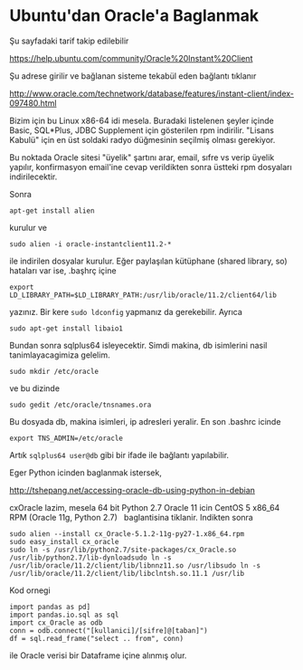 # Ubuntu'dan Oracle'a Baglanmak

Şu sayfadaki tarif takip edilebilir

https://help.ubuntu.com/community/Oracle%20Instant%20Client

Şu adrese girilir ve bağlanan sisteme tekabül eden bağlantı tıklanır

http://www.oracle.com/technetwork/database/features/instant-client/index-097480.html

Bizim için bu Linux x86-64 idi mesela. Buradaki listelenen şeyler
içinde Basic, SQL*Plus, JDBC Supplement için gösterilen rpm
indirilir. "Lisans Kabulü" için en üst soldaki radyo düğmesinin
seçilmiş olması gerekiyor.

Bu noktada Oracle sitesi "üyelik" şartını arar, email, sıfre vs verip
üyelik yapılır, konfirmasyon email'ine cevap verildikten sonra üstteki
rpm dosyaları indirilecektir.

Sonra 

```
apt-get install alien
```

kurulur ve

```
sudo alien -i oracle-instantclient11.2-*
```

ile indirilen dosyalar kurulur. Eğer paylaşılan kütüphane (shared
library, so) hataları var ise, .başhrç içine

```
export LD_LIBRARY_PATH=$LD_LIBRARY_PATH:/usr/lib/oracle/11.2/client64/lib
```

yazınız. Bir kere `sudo ldconfig` yapmanız da gerekebilir. Ayrıca

```
sudo apt-get install libaio1
```

Bundan sonra sqlplus64 isleyecektir. Simdi makina, db isimlerini nasil
tanimlayacagimiza gelelim.

```
sudo mkdir /etc/oracle
```

ve bu dizinde

```
sudo gedit /etc/oracle/tnsnames.ora
```

Bu dosyada db, makina isimleri, ip adresleri yeralir. En son .bashrc icinde

```
export TNS_ADMIN=/etc/oracle
```

Artık `sqlplus64 user@db` gibi bir ifade ile bağlantı yapılabilir.

Eger Python icinden baglanmak istersek,

http://tshepang.net/accessing-oracle-db-using-python-in-debian

cxOracle lazim, mesela 64 bit Python 2.7 Oracle 11 icin CentOS 5 x86_64 RPM (Oracle 11g, Python 2.7)
  baglantisina tiklanir. Indikten sonra

```
sudo alien --install cx_Oracle-5.1.2-11g-py27-1.x86_64.rpm
sudo easy_install cx_oracle
sudo ln -s /usr/lib/python2.7/site-packages/cx_Oracle.so /usr/lib/python2.7/lib-dynloadsudo ln -s /usr/lib/oracle/11.2/client/lib/libnnz11.so /usr/libsudo ln -s /usr/lib/oracle/11.2/client/lib/libclntsh.so.11.1 /usr/lib
```

Kod ornegi

```
import pandas as pd]
import pandas.io.sql as sql
import cx_Oracle as odb
conn = odb.connect("[kullanici]/[sifre]@[taban]")
df = sql.read_frame("select .. from", conn)
```

ile Oracle verisi bir Dataframe içine alınmış olur.





